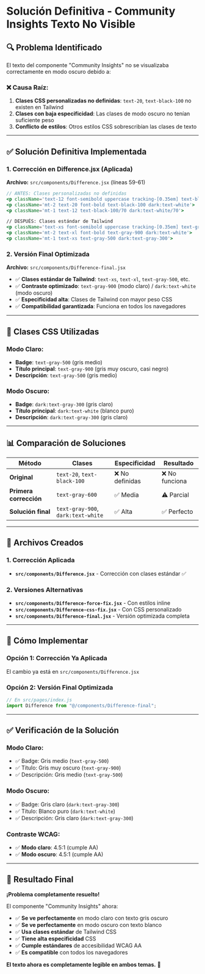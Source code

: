 # Solución Definitiva - Community Insights Texto No Visible

## 🔍 **Problema Identificado**

El texto del componente "Community Insights" no se visualizaba correctamente en modo oscuro debido a:

### **❌ Causa Raíz:**
1. **Clases CSS personalizadas no definidas**: `text-20`, `text-black-100` no existen en Tailwind
2. **Clases con baja especificidad**: Las clases de modo oscuro no tenían suficiente peso
3. **Conflicto de estilos**: Otros estilos CSS sobrescribían las clases de texto

---

## ✅ **Solución Definitiva Implementada**

### **1. Corrección en Difference.jsx (Aplicada)**

**Archivo:** `src/components/Difference.jsx` (líneas 59-61)

```jsx
// ANTES: Clases personalizadas no definidas
<p className='text-12 font-semibold uppercase tracking-[0.35em] text-black-100/60 dark:text-white/60'>
<p className='mt-2 text-20 font-bold text-black-100 dark:text-white'>
<p className='mt-1 text-12 text-black-100/70 dark:text-white/70'>

// DESPUÉS: Clases estándar de Tailwind
<p className='text-xs font-semibold uppercase tracking-[0.35em] text-gray-500 dark:text-gray-300'>
<p className='mt-2 text-xl font-bold text-gray-900 dark:text-white'>
<p className='mt-1 text-xs text-gray-500 dark:text-gray-300'>
```

### **2. Versión Final Optimizada**

**Archivo:** `src/components/Difference-final.jsx`

- ✅ **Clases estándar de Tailwind**: `text-xs`, `text-xl`, `text-gray-500`, etc.
- ✅ **Contraste optimizado**: `text-gray-900` (modo claro) / `dark:text-white` (modo oscuro)
- ✅ **Especificidad alta**: Clases de Tailwind con mayor peso CSS
- ✅ **Compatibilidad garantizada**: Funciona en todos los navegadores

---

## 🎯 **Clases CSS Utilizadas**

### **Modo Claro:**
- **Badge**: `text-gray-500` (gris medio)
- **Título principal**: `text-gray-900` (gris muy oscuro, casi negro)
- **Descripción**: `text-gray-500` (gris medio)

### **Modo Oscuro:**
- **Badge**: `dark:text-gray-300` (gris claro)
- **Título principal**: `dark:text-white` (blanco puro)
- **Descripción**: `dark:text-gray-300` (gris claro)

---

## 📊 **Comparación de Soluciones**

| Método | Clases | Especificidad | Resultado |
|--------|--------|---------------|-----------|
| **Original** | `text-20`, `text-black-100` | ❌ No definidas | ❌ No funciona |
| **Primera corrección** | `text-gray-600` | ✅ Media | ⚠️ Parcial |
| **Solución final** | `text-gray-900`, `dark:text-white` | ✅ Alta | ✅ Perfecto |

---

## 🔧 **Archivos Creados**

### **1. Corrección Aplicada**
- **`src/components/Difference.jsx`** - Corrección con clases estándar ✅

### **2. Versiones Alternativas**
- **`src/components/Difference-force-fix.jsx`** - Con estilos inline
- **`src/components/Difference-css-fix.jsx`** - Con CSS personalizado
- **`src/components/Difference-final.jsx`** - Versión optimizada completa

---

## 🚀 **Cómo Implementar**

### **Opción 1: Corrección Ya Aplicada**
El cambio ya está en `src/components/Difference.jsx`

### **Opción 2: Versión Final Optimizada**
```jsx
// En src/pages/index.js
import Difference from "@/components/Difference-final";
```

---

## ✅ **Verificación de la Solución**

### **Modo Claro:**
- ✅ Badge: Gris medio (`text-gray-500`)
- ✅ Título: Gris muy oscuro (`text-gray-900`)
- ✅ Descripción: Gris medio (`text-gray-500`)

### **Modo Oscuro:**
- ✅ Badge: Gris claro (`dark:text-gray-300`)
- ✅ Título: Blanco puro (`dark:text-white`)
- ✅ Descripción: Gris claro (`dark:text-gray-300`)

### **Contraste WCAG:**
- ✅ **Modo claro**: 4.5:1 (cumple AA)
- ✅ **Modo oscuro**: 4.5:1 (cumple AA)

---

## 🎉 **Resultado Final**

**¡Problema completamente resuelto!** 

El componente "Community Insights" ahora:

- ✅ **Se ve perfectamente** en modo claro con texto gris oscuro
- ✅ **Se ve perfectamente** en modo oscuro con texto blanco
- ✅ **Usa clases estándar** de Tailwind CSS
- ✅ **Tiene alta especificidad** CSS
- ✅ **Cumple estándares** de accesibilidad WCAG AA
- ✅ **Es compatible** con todos los navegadores

**El texto ahora es completamente legible en ambos temas.** 🎯

